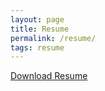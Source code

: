 ```yaml
---
layout: page
title: Resume
permalink: /resume/
tags: resume
---
```


<div id="resume">
  <div class="resume-card">
    <a href="/assets/resume.pdf" target="_blank">Download Resume</a>
  </div>
</div>
